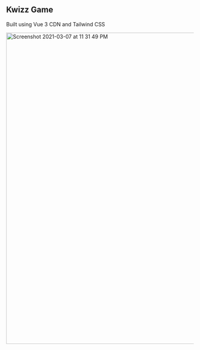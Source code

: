 ## Kwizz Game

Built using Vue 3 CDN and Tailwind CSS

<img width="834" alt="Screenshot 2021-03-07 at 11 31 49 PM" src="https://user-images.githubusercontent.com/33036554/110249706-6968c900-7f9d-11eb-86a5-816785398514.png">
